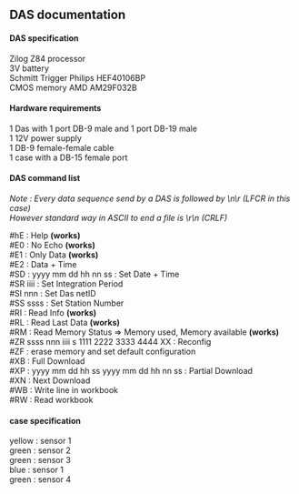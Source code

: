 ## DAS documentation


#### DAS specification

Zilog Z84 processor  
3V battery  
Schmitt Trigger Philips HEF40106BP  
CMOS memory AMD AM29F032B  

#### Hardware requirements
1 Das with 1 port DB-9 male and 1 port DB-19 male  
1 12V power supply  
1 DB-9 female-female cable  
1 case with a DB-15 female port   

#### DAS command list

*Note : Every data sequence send by a DAS is followed by \n\r (LFCR in this case)  
However standard way in ASCII to end a file is \r\n (CRLF)*  

  #hE : Help **(works)**  
  #E0 : No Echo  **(works)**  
  #E1 : Only Data **(works)**  
  #E2 : Data + Time  
  #SD : yyyy mm dd hh nn ss : Set Date + Time  
  #SR iiii : Set Integration Period  
  #SI nnn : Set Das netID  
  #SS ssss : Set Station Number  
  #RI : Read Info **(works)**  
  #RL : Read Last Data **(works)**  
  #RM : Read Memory Status => Memory used, Memory available **(works)**  
  #ZR ssss nnn iiii s 1111 2222 3333 4444 XX : Reconfig   
  #ZF : erase memory and set default configuration  
  #XB : Full Download  
  #XP : yyyy mm dd hh ss yyyy mm dd hh nn ss : Partial Download  
  #XN : Next Download  
  #WB : Write line in workbook  
  #RW : Read workbook  



#### case specification

yellow : sensor 1  
green : sensor 2  
green : sensor 3   
blue : sensor 1  
green : sensor 4  

